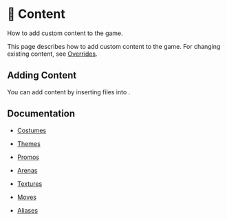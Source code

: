 # 🎨 Content

<show-structure for="chapter" depth="2"/>

<link-summary>
How to add custom content to the game.
</link-summary>

This page describes how to add custom content to the game.
For changing existing content, see [Overrides](Overrides.md).

## Adding Content
You can add content by inserting files into <include from="snippets.md" element-id="apath"/>.

## Documentation
- [Costumes](Costumes.md)
- [Themes](Themes.md)
- [Promos](Promos.md)
- [Arenas](Arenas.md)
- [Textures](Textures.md)
- [Moves](Moves.md)

- [Aliases](Aliases.md)